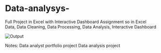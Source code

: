 # Data-analysys-
Full Project in Excel with Interactive Dashboard  Assignment so in  Excel Data, Data Cleaning, Data Processing,  Data Analysis,  Interactive Dashboard

![Output](https://github.com/hetvi20//Data-analysys-/Data-analsysy.png)

Notes: Data analyst portfolio project
       Data analysis project
